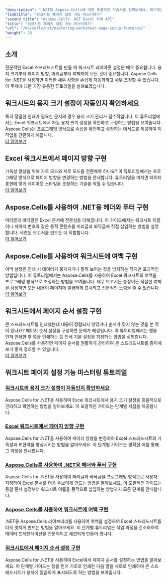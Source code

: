 ```yaml
---
"description": ".NET용 Aspose.Cells에 대한 포괄적인 자습서를 살펴보세요. 여기에는 용지 크기, 방향, 머리글, 여백 등과 같은 워크시트 페이지 설정 기능 관리가 포함됩니다."
"linktitle": "워크시트 페이지 설정 기능 마스터하기"
"second_title": "Aspose.Cells .NET Excel 처리 API"
"title": "워크시트 페이지 설정 기능 마스터하기"
"url": "/ko/cells/net/mastering-worksheet-page-setup-features/"
"weight": 26
---
```


## 소개

전문적인 Excel 스프레드시트를 만들 때 워크시트 레이아웃 설정은 매우 중요합니다. 용지 크기부터 페이지 방향, 머리글부터 여백까지 모든 것이 중요합니다. Aspose.Cells for .NET을 사용하면 이러한 세부 사항을 손쉽게 자동화하고 세부 조정할 수 있습니다. 이 주제에 대한 가장 유용한 튜토리얼을 살펴보겠습니다.

## 워크시트의 용지 크기 설정이 자동인지 확인하세요  
특히 정밀한 인쇄가 필요한 문서의 경우 용지 크기 관리가 필수적입니다. 이 튜토리얼에서는 Excel 워크시트에서 자동 용지 크기 설정을 확인하고 구성하는 방법을 보여줍니다. Aspose.Cells는 프로그래밍 방식으로 속성을 확인하고 설정하는 메서드를 제공하여 이 작업을 간편하게 해줍니다.  
[더 읽어보기](./check-if-paper-size-settings/)

## Excel 워크시트에서 페이지 방향 구현  
가독성 향상을 위해 가로 모드와 세로 모드를 전환해야 하나요? 이 튜토리얼에서는 프로그래밍 방식으로 페이지 방향을 변경하는 방법을 안내합니다. 튜토리얼을 마치면 데이터 표현에 맞게 레이아웃 스타일을 조정하는 기술을 익힐 수 있습니다.  
[더 읽어보기](./implement-page-orientation-in-excel-worksheet/)

## Aspose.Cells를 사용하여 .NET용 헤더와 푸터 구현  
머리글과 바닥글은 Excel 문서에 전문성을 더해줍니다. 이 가이드에서는 워크시트 이름이나 페이지 번호와 같은 동적 콘텐츠를 머리글과 바닥글에 직접 삽입하는 방법을 설명합니다. 세련된 보고서를 만드는 데 적합합니다.  
[더 읽어보기](./implement-header-footer/)

## Aspose.Cells를 사용하여 워크시트에 여백 구현  

여백 설정은 인쇄 시 데이터가 뭉개지거나 잘려 보이는 것을 방지하는 작지만 효과적인 방법입니다. 이 튜토리얼에서는 Aspose.Cells를 사용하여 Excel 워크시트의 여백을 프로그래밍 방식으로 조정하는 방법을 보여줍니다. 재무 보고서든 송장이든 적절한 여백을 사용하면 모든 내용이 페이지에 깔끔하게 표시되고 전문적인 느낌을 줄 수 있습니다.  
[더 읽어보기](./implement-margins-in-worksheet/)

## 워크시트에서 페이지 순서 설정 구현  

큰 스프레드시트를 인쇄했는데 내용이 정렬되지 않았거나 순서가 맞지 않는 것을 본 적이 있나요? 페이지 순서 설정을 구성하면 문제가 해결됩니다. 이 튜토리얼에서는 행을 먼저 인쇄한 후 열을 인쇄하는 등 인쇄 기본 설정을 지정하는 방법을 설명합니다. Aspose.Cells를 사용하면 페이지 순서를 원활하게 관리하여 큰 스프레드시트를 종이에 보기 좋게 정리할 수 있습니다.  
[더 읽어보기](./implement-page-order-settings/)


## 워크시트 페이지 설정 기능 마스터링 튜토리얼
### [워크시트의 용지 크기 설정이 자동인지 확인하세요](./check-if-paper-size-settings/)
Aspose.Cells for .NET을 사용하여 Excel 워크시트에서 용지 크기 설정을 효율적으로 관리하고 확인하는 방법을 알아보세요. 이 포괄적인 가이드는 단계별 지침을 제공합니다.
### [Excel 워크시트에서 페이지 방향 구현](./implement-page-orientation-in-excel-worksheet/)
Aspose.Cells for .NET을 사용하여 페이지 방향을 변경하여 Excel 스프레드시트의 가독성과 표현력을 향상시키는 방법을 알아보세요. 이 단계별 가이드는 명확한 예를 통해 그 과정을 안내합니다.
### [Aspose.Cells를 사용하여 .NET용 헤더와 푸터 구현](./implement-header-footer/)
Aspose.Cells for .NET을 사용하여 머리글과 바닥글을 프로그래밍 방식으로 사용자 지정하여 Excel 문서를 더욱 돋보이게 만드는 방법을 알아보세요. 이 포괄적인 가이드는 통합 문서 설정부터 워크시트 이름을 동적으로 삽입하는 방법까지 모든 단계를 안내합니다.
### [Aspose.Cells를 사용하여 워크시트에 여백 구현](./implement-margins-in-worksheet/)
.NET용 Aspose.Cells 라이브러리를 사용하여 여백을 설정하여 Excel 스프레드시트를 더욱 멋지게 만드는 방법을 알아보세요. 이 단계별 튜토리얼은 작업 과정을 간소화하여 데이터 프레젠테이션을 전문적이고 세련되게 만들어 줍니다.
### [워크시트에서 페이지 순서 설정 구현](./implement-page-order-settings/)
Aspose.Cells for .NET을 사용하여 Excel에서 페이지 순서를 설정하는 방법을 알아보세요. 이 단계별 가이드는 행을 먼저 가로로 인쇄한 다음 열을 세로로 인쇄하여 큰 스프레드시트가 용지에 깔끔하게 표시되도록 하는 방법을 보여줍니다.